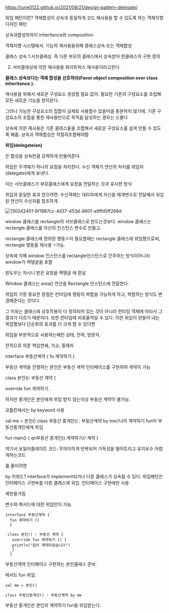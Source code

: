 https://june0122.github.io/2021/08/21/design-pattern-delegate/

위임 패턴이란? 객체합성이 상속과 동일하게 코드 재사용을 할 수 있도록 하는 객체지향 디자인 패턴

상속과합성의차이 inheritance와 composition


객체지향 시스템에서. 기능의 재사용을위해 클래스상속 또는 객체합성

클래스 상속
1.서브클래싱. 즉 다른 부모의 클래스에서 상속받아 한클래스의 구현 정의

2. 서브클래싱에 의한 재사용을 화이트박스 재사용이라고한다.

**클래스 상속보다는 객체 합성을 선호하라(Favor object composition over class inheritance.).**

재사용을 위해서 새로운 구성요소 생성할 필요 없이. 필요한 기존의 구성요소를 조립해 모든 새로운 기능을 얻어온다.

그러나 가능한 구성요소의 집합이 실제로 사용할수 있을마큼 충분하지 않기에. 기존 구성요소의 조합을 통한 재사용만으로 목적을 달성하는 경우는 드물다

상속에 의한 재사용은 기존 클래스들을 조합해서 새로운 구성요소를 쉽게 만들 수 있도록 해줌. 상속과 객체합성은 적절히조합해야함



**위임(delegateion)**

은 합성을 상속만큼 강력하게 만들어준다.

위임은 두객체가 하나의 요청을 처리한다. 수신 객체가 연산의 처리를 위임자(delegate)에게 보낸다.

이는 서브클래스가 부모클래스에게 요청을 전달하는 것과 유사한 방식

위임과 동일한 효과 얻으려면. 수신객체는 대리자에게 자신을 매개변수로 전달해서 위임된 연산이 수신자를 참조하게

![130242401-6f1987cc-4d37-453d-8601-a9ffd5ff269d](https://user-images.githubusercontent.com/75001605/166560300-42c147c4-8272-42ff-a444-220cc1ce70ad.png)

window 클래스를 rectangle의 서브클래스로 만드는것보다. window 클래스는 rectangle 클래스를 자신의 인스턴스 변수로 만들고.

rectangle 클래스에 정의된 행동ㅇ이 필요할때는 rectangle 클래스에 위임함으로써, rectangle 행동을 재사용ㄱ가능.

상속에 의해 window 인스턴스를 rectangle인스턴스로 간주하는 방식이아니라 window가 렉탱글을 포함

윈도우는 자시니 받은 요청을 랙텡글 에 젇날


Window 클래스는 area() 연산을 Rectangle 인스턴스에 전달한다.

위임의 가장 중요한 장점은 런타임에 행동의 복합을 가능하게 하고, 복합하는 방식도 변경해준다는 것이다.

그 이유는 클래스에 상호작용이 다 정의되어 있는 것이 아니라 런타임 객체에 따라서 그 결과가 다르기 때문이다. 또한 런타임에 비효율적일 수 있다.
이런 위임이 만들어 내는 복잡함보다 단순화의 효과를 더 크게 할 수 있다면

위임을 부분적으로 사용하는패턴
상태, 전략, 방문자.

전적으로 의존
책임연쇄, 가교, 중재자

interface 부동산계약
{
fu 계약하기
}

부동산 계약을 진행하는 본인은 부동산 계약 인터페이스를 구현하여 게약이 가능

class 본인(): 부동산 계약 {

override fun 게약하기.

하지만 중개인은 본인에게 위임 받지 않는이상 부동산 계약이 불가능.

코틀린에서는 by keyword 사용

val me = 본인()
class 부동산 중개인() : 부동산계약 by me//나의 계약하기 fun이 부동산중개인에게 위임

fun main() {
 qn부동산 중개인().계약하기// 계약
}

여기서 보일러플레이트 코드: 무의미하게 반복되어 가독성을 떨어트리고 유지보수 어렵게하는코드



를 줄이려면

by 키워드? interface가 implement되거나 다른 클래스가 상속될 수 있다. 위임패턴은 인터페이스 구현부를 다른 클래스에 위임. 인터페이스 구현에만 사용



제한을가짐


변수와 메서드에 대한 위임만이 가능.

```
interface 부동산계약 {
  fun 계약하기 ()
  }
  
 class 본인() : 부동산 계약 {
   override fun 계약하기 () {
   println("집이 계약되었습니다")
   }
  }
  ```
  
 부동산계약 인터페이스 구현하는 본인클래스 준비.
 
 
 메서드 fun 위임.
 
 
```
val me = 본인()

class 부동산중개인() : 부동산계약 by me

```
부동산 중개인은 본인의 계약하기 fun을 위임받는다.

